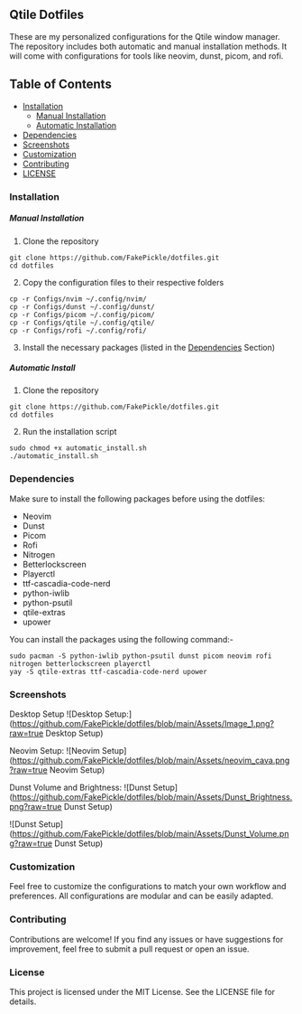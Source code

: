 ## Qtile Dotfiles

These are my personalized configurations for the Qtile window manager.
The repository includes both automatic and manual installation methods.
It will come with configurations for tools like neovim, dunst, picom,
and rofi.

## Table of Contents
* [Installation](#installation)
	* [Manual Installation](#manual)
	* [Automatic Installation](#automatic)
* [Dependencies](#deps)
* [Screenshots](#screenshots)
* [Customization](#customs)
* [Contributing](#contributions)
* [LICENSE](#license)

### Installation <a name="installation"></a>
##### Manual Installation <a name="manual"></a>

1. Clone the repository
```
git clone https://github.com/FakePickle/dotfiles.git
cd dotfiles
```
2. Copy the configuration files to their respective folders
```
cp -r Configs/nvim ~/.config/nvim/
cp -r Configs/dunst ~/.config/dunst/
cp -r Configs/picom ~/.config/picom/
cp -r Configs/qtile ~/.config/qtile/
cp -r Configs/rofi ~/.config/rofi/
```
3. Install the necessary packages (listed in the [Dependencies](#deps) Section)

##### Automatic Install <a name="automatic"></a>

1. Clone the repository
```
git clone https://github.com/FakePickle/dotfiles.git
cd dotfiles
```
2. Run the installation script
```
sudo chmod +x automatic_install.sh
./automatic_install.sh
```

### Dependencies <a name="deps"></a>

Make sure to install the following packages before using the dotfiles:
* Neovim
* Dunst
* Picom
* Rofi
* Nitrogen
* Betterlockscreen
* Playerctl
* ttf-cascadia-code-nerd
* python-iwlib
* python-psutil
* qtile-extras
* upower

You can install the packages using the following command:-
```
sudo pacman -S python-iwlib python-psutil dunst picom neovim rofi nitrogen betterlockscreen playerctl
yay -S qtile-extras ttf-cascadia-code-nerd upower
```
### Screenshots <a name="screenshots"></a>

Desktop Setup
![Desktop Setup:](https://github.com/FakePickle/dotfiles/blob/main/Assets/Image_1.png?raw=true Desktop Setup)

Neovim Setup:
![Neovim Setup](https://github.com/FakePickle/dotfiles/blob/main/Assets/neovim_cava.png?raw=true Neovim Setup)

Dunst Volume and Brightness:
![Dunst Setup](https://github.com/FakePickle/dotfiles/blob/main/Assets/Dunst_Brightness.png?raw=true Dunst Setup)

![Dunst Setup](https://github.com/FakePickle/dotfiles/blob/main/Assets/Dunst_Volume.png?raw=true Dunst Setup)

### Customization <a name="customize"></a>
Feel free to customize the configurations to match your own workflow and preferences. All configurations are modular and can be easily adapted.

### Contributing <a name="contributions"></a>
Contributions are welcome! If you find any issues or have suggestions for improvement, feel free to submit a pull request or open an issue.

### License <a name="license"></a>
This project is licensed under the MIT License. See the LICENSE file for details.
